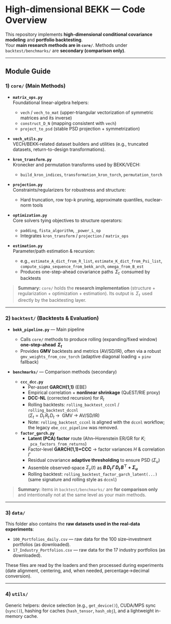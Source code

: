 # High-dimensional BEKK — Code Overview

This repository implements **high-dimensional conditional covariance modeling** and **portfolio backtesting**.  
Your **main research methods are in `core/`**. Methods under `backtest/benchmarks/` are **secondary (comparison only)**.

---

## Module Guide

### 1) `core/` (Main Methods)

- **`matrix_ops.py`**  
  Foundational linear-algebra helpers:  
  - `vech` / `vech_to_mat` (upper-triangular vectorization of symmetric matrices and its inverse)  
  - `construct_D_N` (mapping consistent with `vech`)  
  - `project_to_psd` (stable PSD projection + symmetrization)

- **`vech_utils.py`**  
  VECH/BEKK-related dataset builders and utilities (e.g., truncated datasets, return-to-design transformations).

- **`kron_transform.py`**  
  Kronecker and permutation transforms used by BEKK/VECH:  
  - `build_kron_indices`, `transformation_kron_torch`, `permutation_torch`

- **`projection.py`**  
  Constraints/regularizers for robustness and structure:  
  - Hard truncation, row top-k pruning, approximate quantiles, nuclear-norm tools

- **`optimization.py`**  
  Core solvers tying objectives to structure operators:  
  - `padding`, `fista_algorithm`, `_power_L_op`  
  - Integrates `kron_transform` / `projection` / `matrix_ops`

- **`estimation.py`**  
  Parameter/path estimation & recursion:  
  - e.g., `estimate_A_dict_from_R_list`, `estimate_K_dict_from_Psi_list`,  
    `compute_sigma_sequence_from_bekk_arch`, `omega_from_B_est`  
  - Produces one-step-ahead covariance paths $\,\Sigma_t\,$ consumed by backtests

> **Summary:** `core/` holds the **research implementation** (structure + regularization + optimization + estimation). Its output is $\,\Sigma_t\,$ used directly by the backtesting layer.

---

### 2) `backtest/` (Backtests & Evaluation)

- **`bekk_pipeline.py`** — Main pipeline  
  - Calls `core/` methods to produce rolling (expanding/fixed window) **one-step-ahead $\,\Sigma_t\,$**  
  - Provides **GMV** backtests and metrics (AV/SD/IR), often via a robust
    `gmv_weights_from_cov_torch` (adaptive diagonal loading + `pinv` fallback)

- **`benchmarks/`** — Comparison methods (secondary)  
  - **`ccc_dcc.py`**  
    - Per-asset **GARCH(1,1)** (EBE)  
    - Empirical correlation + **nonlinear shrinkage** (QuEST/RIE proxy)  
    - **DCC-NL** (corrected recursion) for $R_t$  
    - Rolling backtests: `rolling_backtest_cccnl` / `rolling_backtest_dccnl`  
      ($\Sigma_t = D_t\,R_t\,D_t \;\rightarrow\;$ GMV $\rightarrow$ AV/SD/IR)  
    - Note: `rolling_backtest_cccnl` is aligned with the `dccnl` workflow; the legacy `ebe_ccc_pipeline` was removed.
  - **`factor_garch.py`**  
    - **Latent (PCA) factor** route (Ahn–Horenstein ER/GR for $K$; `_pca_factors_from_returns`)  
    - Factor-level **GARCH(1,1)+CCC** → factor variances $H$ & correlation $\Gamma$  
    - Residual covariance **adaptive thresholding** to ensure PSD ($\Sigma_u$)  
    - Assemble observed-space $\Sigma_y(t)$ as **$B\,D_t\,\Gamma\,D_t\,B^\top + \Sigma_u$**  
    - Rolling backtest: `rolling_backtest_factor_garch_latent(...)`  
      (same signature and rolling style as `dccnl`)

> **Summary:** items in `backtest/benchmarks/` are **for comparison only** and intentionally not at the same level as your main methods.

---

### 3) `data/`

This folder also contains the **raw datasets used in the real-data experiments**:

- `100_Portfolios_daily.csv` — raw data for the 100 size–investment portfolios (as downloaded).  
- `17_Industry_Portfolios.csv` — raw data for the 17 industry portfolios (as downloaded).

These files are read by the loaders and then processed during experiments (date alignment, centering, and, when needed, percentage→decimal conversion).

---

### 4) `utils/`

Generic helpers: device selection (e.g., `get_device()`), CUDA/MPS sync (`sync()`), hashing for caches (`hash_tensor`, `hash_obj`), and a lightweight in-memory cache.
